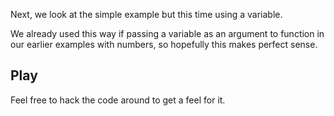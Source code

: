 Next, we look at the simple example but this time using a variable.

We already used this way if passing a variable as an argument to function in our earlier examples with numbers, so hopefully this makes perfect sense.

## Play
Feel free to hack the code around to get a feel for it.
